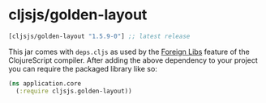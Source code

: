 # cljsjs/golden-layout
[](dependency)
```clojure
[cljsjs/golden-layout "1.5.9-0"] ;; latest release
```
[](/dependency)

This jar comes with `deps.cljs` as used by the [Foreign Libs][flibs] feature
of the ClojureScript compiler. After adding the above dependency to your project
you can require the packaged library like so:

```clojure
(ns application.core
  (:require cljsjs.golden-layout))
```
[flibs]: https://clojurescript.org/reference/packaging-foreign-deps
